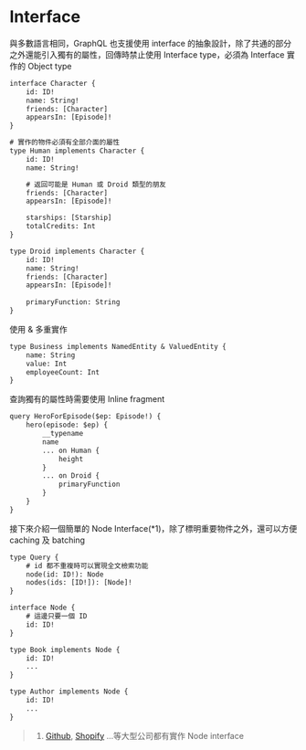 # Interface

與多數語言相同，GraphQL 也支援使用 interface 的抽象設計，除了共通的部分之外還能引入獨有的屬性，回傳時禁止使用 Interface type，必須為 Interface 實作的 Object type

```txt
interface Character {
    id: ID!
    name: String!
    friends: [Character]
    appearsIn: [Episode]!
}

# 實作的物件必須有全部介面的屬性
type Human implements Character {
    id: ID!
    name: String!

    # 返回可能是 Human 或 Droid 類型的朋友
    friends: [Character]
    appearsIn: [Episode]!

    starships: [Starship]
    totalCredits: Int
}

type Droid implements Character {
    id: ID!
    name: String!
    friends: [Character]
    appearsIn: [Episode]!
    
    primaryFunction: String
}
```

使用 & 多重實作

```txt
type Business implements NamedEntity & ValuedEntity {
    name: String
    value: Int
    employeeCount: Int
}
```

查詢獨有的屬性時需要使用 Inline fragment

```txt
query HeroForEpisode($ep: Episode!) {
    hero(episode: $ep) {
        __typename
        name
        ... on Human {
            height
        }
        ... on Droid {
            primaryFunction
        }
    }
}
```

接下來介紹一個簡單的 Node Interface(*1)，除了標明重要物件之外，還可以方便 caching 及 batching

```txt
type Query {
    # id 都不重複時可以實現全文檢索功能
    node(id: ID!): Node
    nodes(ids: [ID!]): [Node]!
}

interface Node {
    # 這邊只要一個 ID
    id: ID!
}

type Book implements Node {
    id: ID!
    ...
}

type Author implements Node {
    id: ID!
    ...
}
```

> 1. [Github](https://developer.github.com/v4/), [Shopify](https://shopify.dev/docs/storefront-api/reference) ...等大型公司都有實作 Node interface